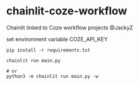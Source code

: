 # chainlit-coze-workflow
Chainlit linked to Coze workflow projects @JackyZ

set environment variable COZE_API_KEY

``` shell
pip install -r requirements.txt
```

``` shell
chainlit run main.py

# or
python3 -m chainlit run main.py -w
```
